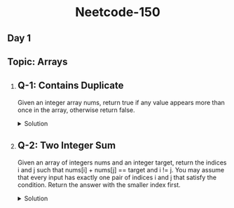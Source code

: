 <h1 align="center">Neetcode-150</h1>  

## Day 1  

## Topic: Arrays  

 
1. ## Q-1: Contains Duplicate
   Given an integer array nums, return true if any value appears more than once in the array, otherwise return false.
   <details>  
   <summary>Solution</summary>  
   
   ## Approach 1:- BruteForce Approach
   
   ``` python
   def contains_duplicate(nums):  
    count = 0  

    for i in range(len(nums)):  
        for j in range(i + 1, len(nums)):  
            if nums[i] == nums[j]:  
                count += 1  
    if count >= 1:  
        return True  
    else:  
        return False  

    # Input: nums = [1, 2, 3, 3]  
    # Output: True  
  
   
   ```
   **Time Complexity:** O(n^2)  
   **Space Complexity:** O(1) 
   
   ## Explanation: 
   This is two-pointer approch in which pointer i iterate from index 0 to len(nums) and pointer j will iterate from index i+1 to len(num). we check if 
   nums[i]==nums[j]  to identify duplicate elements. if duplicate element exist then  count will increase by +1 and the function returns true if the count is greater than 0; otherwise, it returns false.

   
   ***
    ## Approach 2:- Hash Set Approach
   ``` python
   class Solution:
    def hasDuplicate(self, nums: List[int]) -> bool:
        num=set(nums)
        if len(num)<len(nums):
            return True
        else:
            return False
   
    # Input: nums = [1, 2, 3, 3]  
    # Output: True 
   ```
   **Time Complexity:** O(n)  
   **Space Complexity:** O(n)
    ## Explanation: 
   To reduce T(C), convert the list to a set because set only contains unique elements. After the conversion, check the length of both variable:
 if len(num)==len(nums) it means there is no duplicate and if len not equal then it means there exist duplicate element. The time complexity of 
 this approach is O(n) due to the list-to-set conversion.

   </details> 
2. ## Q-2: Two Integer Sum
   Given an array of integers nums and an integer target, return the indices i and j such that nums[i] + nums[j] == target and i != j.
   You may assume that every input has exactly one pair of indices i and j that satisfy the condition.
   Return the answer with the smaller index first.  
   <details>  
   <summary>Solution</summary>  
   
   ## Approach 1:- BruteForce Approach
   
   ``` python
    class Solution:
    def twoSum(self, nums: List[int], target: int) -> List[int]:
        for i in range(len(nums)):
            for j in range(i+1,len(nums)):
                if nums[i]+nums[j]==target:
                    return [i,j]
   #Input: 
   #nums = [3,4,5,6], target = 7

   #Output: [0,1]

   ```
   
   **Time Complexity:** O(n^2)  
   **Space Complexity:** O(1)
   
   ## Explanation:
   This is two-pointer approch in which pointer i iterate from index 0 to len(nums) and pointer j will iterate from index i+1 to len(num). we check if 
   nums[i]+nums[j]==target then it will return index [i,j]
   
   ## Approach 2:- Hashmap
   
   ``` python
   class Solution:
    def twoSum(self, nums: List[int], target: int) -> List[int]:
        nums2 = {}  
        for i in range(len(nums)):  
            num = nums[i]  
            second_num = target - num  
            if second_num in nums2: 
                return [nums2[second_num], i ]
            nums2[num] = i 

   ```
   
    **Time Complexity:** O(n)  
    **Space Complexity:** O(n)
   
     ## Explanation:
     To reduce T(c), useing hashMap technique by creating an empty dictionary which use to store numbers and their indices Then Iterate pointer i from 0 to len(nums). 
     For each iteration, we store the value at index i in a variable num, and declare a second variable second_num which calculate second_num as target - num. Check if second_num exists in the 
     dictionary; if it does then return its index along with the index of num.
   
   
</details>




